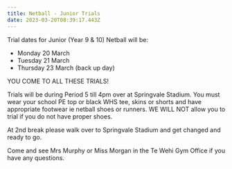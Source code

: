 ```yaml
---
title: Netball - Junior Trials
date: 2023-03-20T08:39:17.443Z
---
```

Trial dates for Junior (Year 9 & 10) Netball will be:  
* Monday 20 March  
* Tuesday 21 March  
* Thursday 23 March (back up day)

YOU COME TO ALL THESE TRIALS!



Trials will be during Period 5 till 4pm over at Springvale Stadium. You must wear your school PE top or black WHS tee, skins or shorts and have appropriate footwear ie netball shoes or runners. WE WILL NOT allow you to trial if you do not have proper shoes.  

At 2nd break please walk over to Springvale Stadium and get changed and ready to go.  

Come and see Mrs Murphy or Miss Morgan in the Te Wehi Gym Office if you have any questions.